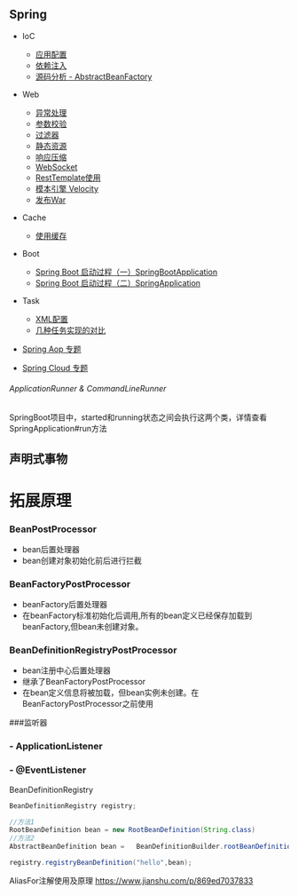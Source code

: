 Spring
-

- IoC
	- [应用配置](ioc/configuration.md) 
	- [依赖注入](ioc/dependency_injection.md)
    - [源码分析 - AbstractBeanFactory](ioc/AbstractBeanFactory.md)

- Web
	- [异常处理](web/exception.md)
	- [参数校验](web/validate.md)
	- [过滤器](web/filter.md)
	- [静态资源](web/static_content.md)
	- [响应压缩](web/compression.md)
	- [WebSocket](web/websocket.md)
	- [RestTemplate使用](web/RestTemplate.md)
	- [模本引擎 Velocity](https://www.kancloud.cn/boshu/springboot/215852)
	- [发布War](web/deploy_war.md)

- Cache
	- [使用缓存](cache/use.md)

- Boot
    - [Spring Boot 启动过程（一）SpringBootApplication](boot/SpringBootApplication.md)
    - [Spring Boot 启动过程（二）SpringApplication](boot/SpringApplication.md)

- Task
	- [XML配置](task/task_xml.md)
	- [几种任务实现的对比](https://blog.csdn.net/wqh8522/article/details/79224290)

- [Spring Aop 专题](aop/README.md)
- [Spring Cloud 专题](cloud/README.md)

###### ApplicationRunner & CommandLineRunner

SpringBoot项目中，started和running状态之间会执行这两个类，详情查看SpringApplication#run方法




## 声明式事物

# 拓展原理

### BeanPostProcessor

- bean后置处理器
- bean创建对象初始化前后进行拦截

### BeanFactoryPostProcessor

- beanFactory后置处理器
- 在beanFactory标准初始化后调用,所有的bean定义已经保存加载到beanFactory,但bean未创建对象。

### BeanDefinitionRegistryPostProcessor

- bean注册中心后置处理器
- 继承了BeanFactoryPostProcessor
- 在bean定义信息将被加载，但bean实例未创建。在BeanFactoryPostProcessor之前使用

###监听器

### - ApplicationListener

### - @EventListener

BeanDefinitionRegistry

```java
BeanDefinitionRegistry registry;

//方法1
RootBeanDefinition bean = new RootBeanDefinition(String.class)
//方法2
AbstractBeanDefinition bean = 	BeanDefinitionBuilder.rootBeanDefinition(String.class).getBeanDefinition();

registry.registryBeanDefinition("hello",bean);
```

AliasFor注解使用及原理
https://www.jianshu.com/p/869ed7037833
